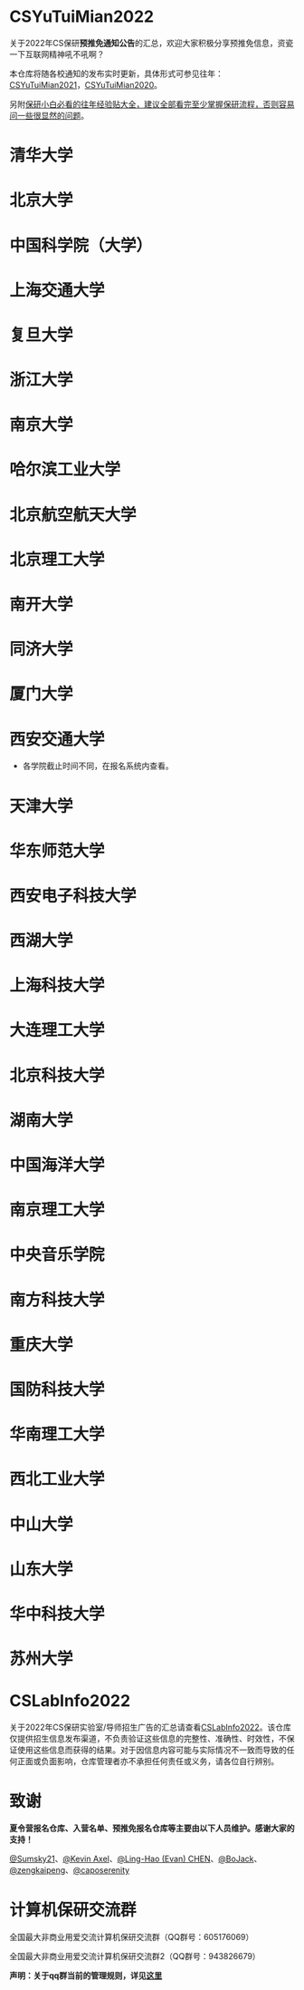 # CSYuTuiMian2022



关于2022年CS保研**预推免通知公告**的汇总，欢迎大家积极分享预推免信息，资瓷一下互联网精神吼不吼啊？  

本仓库将随各校通知的发布实时更新，具体形式可参见往年：[CSYuTuiMian2021](https://github.com/hit-thusz-RookieCJ/CSYuTuiMian2021)，[CSYuTuiMian2020](https://github.com/hcy226/CSYuTuiMian2020)。



另附[保研小白必看的往年经验贴大全，建议全部看完至少掌握保研流程，否则容易问一些很显然的问题](https://github.com/Alpha-Yang/CS-BAOYAN-2022)。



# 清华大学





# 北京大学











# 中国科学院（大学）



















# 上海交通大学







# 复旦大学







# 浙江大学









# 南京大学









# 哈尔滨工业大学







# 北京航空航天大学





# 北京理工大学



# 南开大学







# 同济大学







# 厦门大学







# 西安交通大学



* 各学院截止时间不同，在报名系统内查看。



# 天津大学





# 华东师范大学





# 西安电子科技大学









# 西湖大学





# 上海科技大学





# 大连理工大学





# 北京科技大学





# 湖南大学





# 中国海洋大学





# 南京理工大学





# 中央音乐学院





# 南方科技大学





# 重庆大学





# 国防科技大学





# 华南理工大学





# 西北工业大学



# 中山大学







# 山东大学





# 华中科技大学





# 苏州大学







# CSLabInfo2022

关于2022年CS保研实验室/导师招生广告的汇总请查看[CSLabInfo2022](https://github.com/zengkaipeng/CSLabInfo2022)。该仓库仅提供招生信息发布渠道，不负责验证这些信息的完整性、准确性、时效性，不保证使用这些信息而获得的结果。对于因信息内容可能与实际情况不一致而导致的任何正面或负面影响，仓库管理者亦不承担任何责任或义务，请各位自行辨别。



# 致谢



**夏令营报名仓库、入营名单、预推免报名仓库等主要由以下人员维护。感谢大家的支持！**



[@Sumsky21](https://github.com/Sumsky21)、[@Kevin Axel](https://github.com/KveinAxel)、[@Ling-Hao (Evan) CHEN](https://github.com/LinghaoChan)、[@BoJack](https://github.com/ddlBoJack)、[@zengkaipeng](https://github.com/zengkaipeng)、[@caposerenity](https://github.com/caposerenity)





# 计算机保研交流群

全国最大非商业用爱交流计算机保研交流群（QQ群号：605176069）



全国最大非商业用爱交流计算机保研交流群2（QQ群号：943826679）



**声明：关于qq群当前的管理规则，详见[这里](https://github.com/CS-BAOYAN)**

